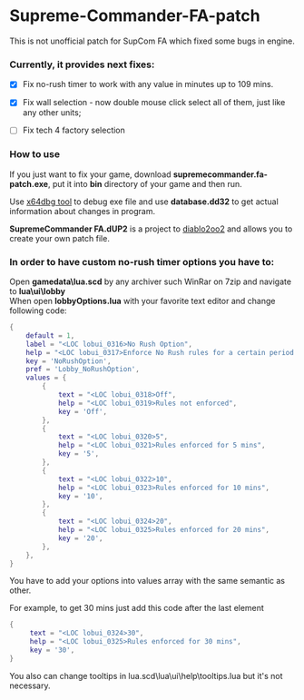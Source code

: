 # Supreme-Commander-FA-patch
This is not unofficial patch for SupCom FA which fixed some bugs in engine.


### Currently, it provides next fixes:
- [x] Fix no-rush timer to work with any value in minutes up to 109 mins. 
- [x] Fix wall selection - now double mouse click select all of them, just like any other units;
- [ ] Fix tech 4 factory selection


### How to use 

If you just want to fix your game, download **supremecommander.fa-patch.exe**, put it into **bin** directory of your game and then run.

Use [x64dbg tool](https://x64dbg.com/#start) to debug exe file and use **database.dd32** to get actual information about changes in program.

**SupremeCommander FA.dUP2** is a project to [diablo2oo2](http://download.cnet.com/windows/diablo2oo2/3260-2094_4-10181657-1.html) and allows you to create your own patch file.

### In order to have custom no-rush timer options you have to:
Open **gamedata\lua.scd** by any archiver such WinRar on 7zip and navigate to **lua\ui\lobby**  
When open **lobbyOptions.lua** with your favorite text editor and change following code:


````lua
{
    default = 1,
    label = "<LOC lobui_0316>No Rush Option",
    help = "<LOC lobui_0317>Enforce No Rush rules for a certain period of time",
    key = 'NoRushOption',
    pref = 'Lobby_NoRushOption',
    values = {
        {
            text = "<LOC lobui_0318>Off",
            help = "<LOC lobui_0319>Rules not enforced",
            key = 'Off',
        },
        {
            text = "<LOC lobui_0320>5",
            help = "<LOC lobui_0321>Rules enforced for 5 mins",
            key = '5',
        },
        {
            text = "<LOC lobui_0322>10",
            help = "<LOC lobui_0323>Rules enforced for 10 mins",
            key = '10',
        },
        {
            text = "<LOC lobui_0324>20",
            help = "<LOC lobui_0325>Rules enforced for 20 mins",
            key = '20',
        },
    },
}
````

You have to add your options into values array with the same semantic as other. 

For example, to get 30 mins just add this code after the last element
````lua
{
     text = "<LOC lobui_0324>30",
     help = "<LOC lobui_0325>Rules enforced for 30 mins",
     key = '30',
}
````
You also can change tooltips in lua.scd\lua\ui\help\tooltips.lua but it's not necessary. 
